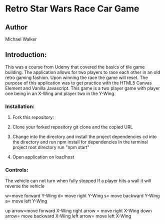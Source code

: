 # Retro Star Wars Race Car Game

## Author 
Michael Walker 

## Introduction: 
 This was a course from Udemy that covered the basics of tile game building. The application allows for two players to race each other in an old retro gaming fashion. Upon winning the race the game will reset. The purpose of this application was to get practice with the HTML5 Canvas Element and Vanilla Javascript. This game is a two player game with player one being in an X-Wing and player two in the Y-Wing.   

### Installation: 

1) Fork this repository:

2) Clone your forked repository
git clone and the copied URL

3) Change into the directory and install the project dependencies
cd into the directory and run npm install for dependencies
In the terminal project root directory run "npm start"

4) Open application on loaclhost 

### Controls: 

The vehicle can not turn when fully stopped 
If a player hits a wall it will reverse the vehicle 

w=move forward Y-Wing
d= move right Y-Wing
s= move backward Y-Wing
a= move left Y-Wing

up arrow=move forward X-Wing
right arrow = move right X-Wing
down arrow= move backward X-Wing
left arrow= move left X-Wing
